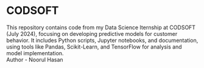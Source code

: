 # CODSOFT
This repository contains code from my Data Science Iternship at CODSOFT (July 2024), focusing on developing predictive models for customer behavior. It includes Python scripts, Jupyter notebooks, and documentation, using tools like Pandas, Scikit-Learn, and TensorFlow for analysis and model implementation.
<br>
Author - Noorul Hasan
